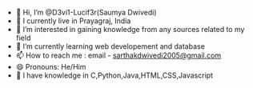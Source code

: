 - 👋 Hi, I’m @D3vi1-Lucif3r(Saumya Dwivedi)
- 🌃 I currently live in Prayagraj, India
- 👀 I’m interested in gaining knowledge from any sources related to my field
- 🌱 I’m currently learning web developement and database
- 📫 How to reach me : email - sarthakdwivedi2005@gmail.com
- 😄 Pronouns: He/Him
- 🚀 I have knowledge in C,Python,Java,HTML,CSS,Javascript

<!---
D3vi1-Lucif3r/D3vi1-Lucif3r is a ✨ special ✨ repository because its `README.md` (this file) appears on your GitHub profile.
You can click the Preview link to take a look at your changes.
--->
